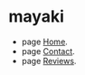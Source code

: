 # mayaki


- page [Home](https://cdn.rawgit.com/Vit05/mayaki/9f14a6cc/build/index.html).
- page [Contact](https://cdn.rawgit.com/Vit05/mayaki/05ec4068/build/contacts.html).
- page [Reviews](https://cdn.rawgit.com/Vit05/mayaki/7d5943ca/build/reviews.html).

